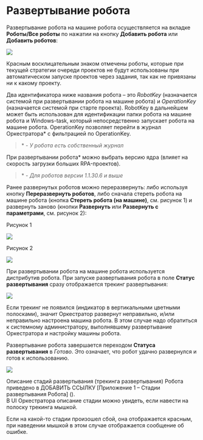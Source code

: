 # Развертывание робота

Развертывание робота на машине робота осуществляется на вкладке **Роботы/Все роботы** по нажатии на кнопку **Добавить робота** или **Добавить роботов**:  

![](../../../orchestrator-new/resources/orchestrator-user/deploy-robot1.PNG)

Красным восклицательным знаком отмечены роботы, которые при текущей стратегии очереди проектов не будут использованы при автоматическом запуске проектов через задания, так как не привязаны ни к какому проекту.

Два идентификатора ниже названия робота – это *RobotKey* (назначается системой при развертывании робота на машине робота) и *OperationKey* (назначается системой при старте проекта). RobotKey в дальнейшем может быть использован для идентификации папки робота на машине робота и Windows-task, который непосредственно запускает робота на машине робота. OperationKey позволяет перейти в журнал Оркестратора\* с фильтрацией по OperationKey.

>\* - *У робота есть собственный журнал*

При развертывании робота\* можно выбрать версию ядра (влияет на скорость загрузки больших RPA-проектов).

>\* - *Для роботов версии 1.1.30.6 и выше*

Ранее развернутых роботов можно переразвернуть: либо используя кнопку **Переразвернуть роботов**, либо сначала стереть робота на машине робота (кнопка **Стереть робота (на машине)**, см. рисунок 1) и развернуть заново (кнопки **Развернуть** или **Развернуть с параметрами**, см. рисунок 2):

Рисунок 1

![](../../../orchestrator-new/resources/orchestrator-user/deploy-robot2.PNG)

Рисунок 2

![](../../../orchestrator-new/resources/orchestrator-user/deploy-robot3.PNG)

При развертывании робота на машине робота используется дистрибутив робота. При запуске развертывания робота в поле **Статус развертывания** сразу отображается трекинг развертывания:

![](../../../orchestrator-new/resources/orchestrator-user/deploy-robot4.PNG)

Если трекинг не появился (индикатор в вертикальными цветными полосками), значит Оркестратор развернут неправильно, и/или неправильно настроена машина робота. В этом случае надо обратиться к системному администратору, выполнявшему развертывание Оркестратора и настройку машины робота.

Развертывание робота завершается переходом **Статуса развертывания** в *Готово*. Это означает, что робот удачно развернулся и готов к использованию.

![](../../../orchestrator-new/resources/orchestrator-user/deploy-robot5.PNG)

Описание стадий развертывания (трекинга развертывания) Робота приведено в ДОБАВИТЬ ССЫЛКУ [Приложение 1 – Стадии развертывания Робота] ().    
В UI Оркестратора описание стадии можно увидеть, если навести на полоску трекинга мышкой. 

Если на какой-то стадии произошел сбой, она отображается красным, при наведении мышкой в этом случае отображается сообщение об ошибке.




